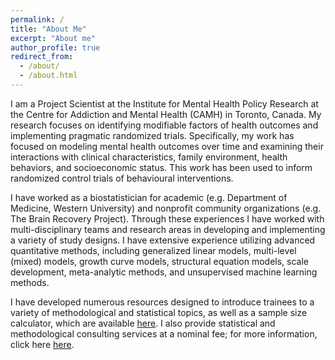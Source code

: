 ```yaml
---
permalink: /
title: "About Me"
excerpt: "About me"
author_profile: true
redirect_from: 
  - /about/
  - /about.html
---
```


I am a Project Scientist at the Institute for Mental Health Policy Research at the Centre for Addiction and Mental Health (CAMH) in Toronto, Canada. My research focuses on identifying modifiable factors of health outcomes and implementing pragmatic randomized trials. Specifically, my work has focused on modeling mental health outcomes over time and examining their interactions with clinical characteristics, family environment, health behaviors, and socioeconomic status. This work has been used to inform randomized control trials of behavioural interventions. 

I have worked as a biostatistician for academic (e.g. Department of Medicine, Western University) and nonprofit community organizations (e.g. The Brain Recovery Project). Through these experiences I have worked with multi-disciplinary teams and research areas in developing and implementing a variety of study designs. I have extensive experience utilizing advanced quantitative methods, including generalized linear models, multi-level (mixed) models, growth curve models, structural equation models, scale development, meta-analytic methods, and unsupervised machine learning methods.

I have developed numerous resources designed to introduce trainees to a variety of methodological and statistical topics, as well as a sample size calculator, which are available [here](/resources/). I also provide statistical and methodological consulting services at a nominal fee; for more information, click here [here](/consulting/). 
